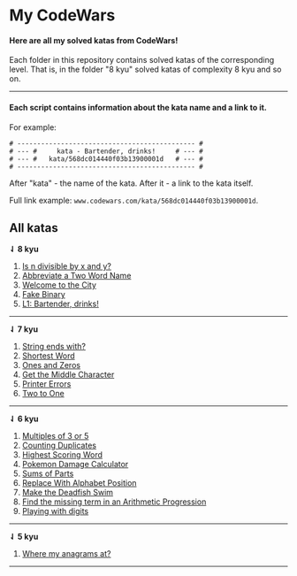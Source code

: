 # My CodeWars 

#### Here are all my solved katas from CodeWars!

Each folder in this repository contains solved katas of the corresponding level. That is, in the folder "8 kyu" solved katas of complexity 8 kyu and so on.

<hr>

#### Each script contains information about the kata name and a link to it.
For example:

```
# --------------------------------------------- #
# --- #     kata - Bartender, drinks!     # --- #
# --- #   kata/568dc014440f03b13900001d   # --- #
# --------------------------------------------- #
```

After "kata" - the name of the kata. After it - a link to the kata itself.

Full link example: ```www.codewars.com/kata/568dc014440f03b13900001d```.

## All katas
**⇃ 8 kyu**

1. [Is n divisible by x and y?](https://www.codewars.com/kata/5545f109004975ea66000086)
2. [Abbreviate a Two Word Name](https://www.codewars.com/kata/57eadb7ecd143f4c9c0000a3)
3. [Welcome to the City](https://www.codewars.com/kata/5302d846be2a9189af0001e4)
4. [Fake Binary](https://www.codewars.com/kata/57eae65a4321032ce000002d)
5. [L1: Bartender, drinks!](https://www.codewars.com/kata/568dc014440f03b13900001d)

<hr>

**⇃ 7 kyu**

1. [String ends with?](https://www.codewars.com/kata/51f2d1cafc9c0f745c00037d)
2. [Shortest Word](https://www.codewars.com/kata/57cebe1dc6fdc20c57000ac9)
3. [Ones and Zeros](https://www.codewars.com/kata/578553c3a1b8d5c40300037c)
4. [Get the Middle Character](https://www.codewars.com/kata/56747fd5cb988479af000028)
5. [Printer Errors](https://www.codewars.com/kata/56541980fa08ab47a0000040)
6. [Two to One](https://www.codewars.com/kata/5656b6906de340bd1b0000ac)

<hr>

**⇃ 6 kyu**

1. [Multiples of 3 or 5](https://www.codewars.com/kata/514b92a657cdc65150000006)
2. [Counting Duplicates](https://www.codewars.com/kata/54bf1c2cd5b56cc47f0007a1)
3. [Highest Scoring Word](https://www.codewars.com/kata/57eb8fcdf670e99d9b000272)
4. [Pokemon Damage Calculator](https://www.codewars.com/kata/536e9a7973130a06eb000e9f)
5. [Sums of Parts](https://www.codewars.com/kata/5ce399e0047a45001c853c2b)
6. [Replace With Alphabet Position](https://www.codewars.com/kata/5ce399e0047a45001c853c2b)
7. [Make the Deadfish Swim](https://www.codewars.com/kata/51e0007c1f9378fa810002a9)
8. [Find the missing term in an Arithmetic Progression](https://www.codewars.com/kata/52de553ebb55d1fca3000371)
9. [Playing with digits](https://www.codewars.com/kata/5552101f47fc5178b1000050)

<hr>

**⇃ 5 kyu**

1. [Where my anagrams at?](https://www.codewars.com/kata/523a86aa4230ebb5420001e1)

<hr>
